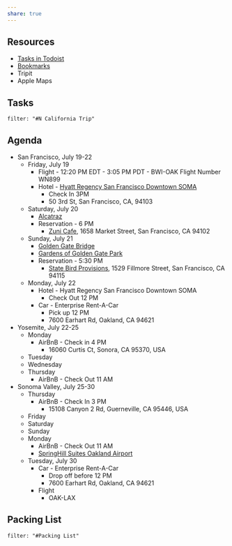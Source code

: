 ```yaml
---
share: true
---
```

## Resources
- [Tasks in Todoist](https://app.todoist.com/app/project/n-california-trip-6V9H86J4V3MQXQ4q)
- [Bookmarks](https://raindrop.io/dratspiker/northern-california-2024-43633761)
- Tripit
- Apple Maps

## Tasks
```todoist
filter: "#N California Trip"
```

## Agenda
- San Francisco, July 19-22
	- Friday, July 19
		- Flight - 12:20 PM EDT - 3:05 PM PDT - BWI-OAK Flight Number WN899
		- Hotel - [Hyatt Regency San Francisco Downtown SOMA](https://www.hyatt.com/hyatt-regency/en-US/sford-hyatt-regency-san-francisco-downtown-soma)
			- Check In 3PM 
			- 50 3rd St, San Francisco, CA, 94103
	- Saturday, July 20
		- [Alcatraz](https://www.nps.gov/alca/index.htm)
		- Reservation - 6 PM 
			- [Zuni Cafe](http://zunicafe.com/), 1658 Market Street, San Francisco, CA 94102
	- Sunday, July 21
		- [Golden Gate Bridge](https://www.goldengate.org/)
		- [Gardens of Golden Gate Park](https://www.sfbg.org/)
		- Reservation - 5:30 PM
			- [State Bird Provisions](https://statebirdsf.com/home/), 1529 Fillmore Street, San Francisco, CA 94115
	- Monday, July 22
		- Hotel - Hyatt Regency San Francisco Downtown SOMA
			- Check Out 12 PM
		- Car - Enterprise Rent-A-Car
			- Pick up 12 PM
			- 7600 Earhart Rd, Oakland, CA 94621
- Yosemite, July 22-25
	- Monday
		- AirBnB - Check in 4 PM  
			- 16060 Curtis Ct, Sonora, CA 95370, USA
	- Tuesday
	- Wednesday
	- Thursday
		- AirBnB - Check Out 11 AM
- Sonoma Valley, July 25-30
	- Thursday
		- AirBnB - Check In 3 PM
			- 15108 Canyon 2 Rd, Guerneville, CA 95446, USA
	- Friday
	- Saturday
	- Sunday
	- Monday
		- AirBnB - Check Out 11 AM
		- [SpringHill Suites Oakland Airport](https://www.marriott.com/en-us/hotels/oaksp-springhill-suites-oakland-airport/overview/)
	- Tuesday, July 30
		- Car - Enterprise Rent-A-Car
			- Drop off before 12 PM
			- 7600 Earhart Rd, Oakland, CA 94621
		- Flight
			- OAK-LAX


## Packing List
```todoist
filter: "#Packing List"
```